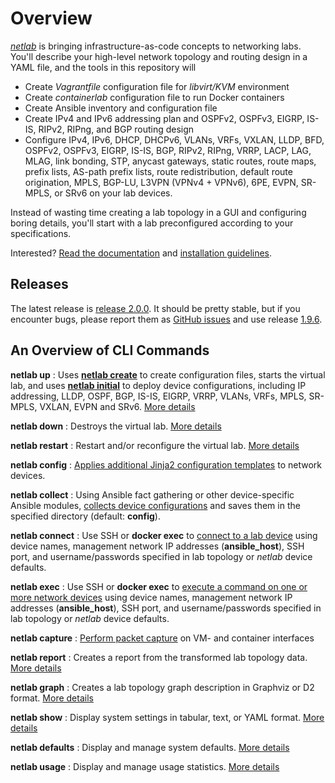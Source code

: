 # Overview

*[netlab](https://netlab.tools)* is bringing infrastructure-as-code concepts to networking labs. You'll describe your high-level network topology and routing design in a YAML file, and the tools in this repository will

* Create *Vagrantfile* configuration file for *libvirt/KVM* environment
* Create *containerlab* configuration file to run Docker containers
* Create Ansible inventory and configuration file
* Create IPv4 and IPv6 addressing plan and OSPFv2, OSPFv3, EIGRP, IS-IS, RIPv2, RIPng, and BGP routing design
* Configure IPv4, IPv6, DHCP, DHCPv6, VLANs, VRFs, VXLAN, LLDP, BFD, OSPFv2, OSPFv3, EIGRP, IS-IS, BGP, RIPv2, RIPng, VRRP, LACP, LAG, MLAG, link bonding, STP, anycast gateways, static routes, route maps, prefix lists, AS-path prefix lists, route redistribution, default route origination, MPLS, BGP-LU, L3VPN (VPNv4 + VPNv6), 6PE, EVPN, SR-MPLS, or SRv6 on your lab devices.

Instead of wasting time creating a lab topology in a GUI and configuring boring details, you'll start with a lab preconfigured according to your specifications.

Interested? [Read the documentation](https://netlab.tools) and [installation guidelines](https://netlab.tools/install/).

## Releases

The latest release is [release 2.0.0](https://github.com/ipspace/netlab/releases/tag/release_2.0.0). It should be pretty stable, but if you encounter bugs, please report them as [GitHub issues](https://github.com/ipspace/netlab/issues/new/choose) and use release [1.9.6](https://github.com/ipspace/netlab/releases/tag/release_1.9.6).

<!--
or [1.8.4-post2](https://github.com/ipspace/netlab/releases/tag/release_1.8.4-post2).

If you encounter bugs using release 1.7.x, please downgrade to [1.6.4](https://github.com/ipspace/netlab/releases/tag/release_1.6.4) and [open a GitHub issue](https://github.com/ipspace/netlab/issues).
-->

## An Overview of CLI Commands

**netlab up**
: Uses **[netlab create](https://netlab.tools/netlab/create/)** to create configuration files, starts the virtual lab, and uses **[netlab initial](https://netlab.tools/netlab/initial/)** to deploy device configurations, including IP addressing, LLDP, OSPF, BGP, IS-IS, EIGRP, VRRP, VLANs, VRFs, MPLS, SR-MPLS, VXLAN, EVPN and SRv6. [More details](https://netlab.tools/netlab/up/)

**netlab down**
: Destroys the virtual lab. [More details](https://netlab.tools/netlab/down/)

**netlab restart**
: Restart and/or reconfigure the virtual lab. [More details](https://netlab.tools/netlab/restart/)

**netlab config**
: [Applies additional Jinja2 configuration templates](https://netlab.tools/netlab/config/) to network devices.

**netlab collect**
: Using Ansible fact gathering or other device-specific Ansible modules, [collects device configurations](https://netlab.tools/netlab/collect/) and saves them in the specified directory (default: **config**).

**netlab connect**
: Use SSH or **docker exec** to [connect to a lab device](https://netlab.tools/netlab/connect/) using device names, management network IP addresses (**ansible_host**), SSH port, and username/passwords specified in lab topology or *netlab* device defaults.

**netlab exec**
: Use SSH or **docker exec** to [execute a command on one or more network devices](https://netlab.tools/netlab/exec/) using device names, management network IP addresses (**ansible_host**), SSH port, and username/passwords specified in lab topology or *netlab* device defaults.

**netlab capture**
: [Perform packet capture](https://netlab.tools/netlab/capture/) on VM- and container interfaces

**netlab report**
: Creates a report from the transformed lab topology data.  [More details](https://netlab.tools/netlab/report/)

**netlab graph**
: Creates a lab topology graph description in Graphviz or D2 format. [More details](https://netlab.tools/netlab/graph/)

**netlab show**
: Display system settings in tabular, text, or YAML format. [More details](https://netlab.tools/netlab/show/)

**netlab defaults**
: Display and manage system defaults. [More details](https://netlab.tools/netlab/defaults/)

**netlab usage**
: Display and manage usage statistics. [More details](https://netlab.tools/netlab/usage/)
